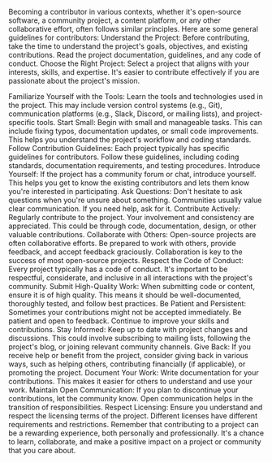 Becoming a contributor in various contexts, whether it's open-source software, a community project, a content platform, or any other collaborative effort, often follows similar principles. Here are some general guidelines for contributors:
Understand the Project: Before contributing, take the time to understand the project's goals, objectives, and existing contributions. Read the project documentation, guidelines, and any code of conduct.
Choose the Right Project: Select a project that aligns with your interests, skills, and expertise. It's easier to contribute effectively if you are passionate about the project's mission.

Familiarize Yourself with the Tools: Learn the tools and technologies used in the project. This may include version control systems (e.g., Git), communication platforms (e.g., Slack, Discord, or mailing lists), and project-specific tools.
Start Small: Begin with small and manageable tasks. This can include fixing typos, documentation updates, or small code improvements. This helps you understand the project's workflow and coding standards.
Follow Contribution Guidelines: Each project typically has specific guidelines for contributors. Follow these guidelines, including coding standards, documentation requirements, and testing procedures.
Introduce Yourself: If the project has a community forum or chat, introduce yourself. This helps you get to know the existing contributors and lets them know you're interested in participating.
Ask Questions: Don't hesitate to ask questions when you're unsure about something. Communities usually value clear communication. If you need help, ask for it.
Contribute Actively: Regularly contribute to the project. Your involvement and consistency are appreciated. This could be through code, documentation, design, or other valuable contributions.
Collaborate with Others: Open-source projects are often collaborative efforts. Be prepared to work with others, provide feedback, and accept feedback graciously. Collaboration is key to the success of most open-source projects.
Respect the Code of Conduct: Every project typically has a code of conduct. It's important to be respectful, considerate, and inclusive in all interactions with the project's community.
Submit High-Quality Work: When submitting code or content, ensure it is of high quality. This means it should be well-documented, thoroughly tested, and follow best practices.
Be Patient and Persistent: Sometimes your contributions might not be accepted immediately. Be patient and open to feedback. Continue to improve your skills and contributions.
Stay Informed: Keep up to date with project changes and discussions. This could involve subscribing to mailing lists, following the project's blog, or joining relevant community channels.
Give Back: If you receive help or benefit from the project, consider giving back in various ways, such as helping others, contributing financially (if applicable), or promoting the project.
Document Your Work: Write documentation for your contributions. This makes it easier for others to understand and use your work.
Maintain Open Communication: If you plan to discontinue your contributions, let the community know. Open communication helps in the transition of responsibilities.
Respect Licensing: Ensure you understand and respect the licensing terms of the project. Different licenses have different requirements and restrictions.
Remember that contributing to a project can be a rewarding experience, both personally and professionally. It's a chance to learn, collaborate, and make a positive impact on a project or community that you care about.
